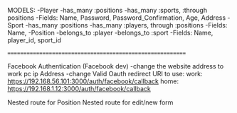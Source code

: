 MODELS:
  -Player
    -has_many :positions
    -has_many :sports, :through positions
    -Fields: Name, Password, Password_Confirmation, Age, Address
  -Sport
    -has_many :positions
    -has_many :players, through :positions
    -Fields: Name,
  -Position
    -belongs_to :player
    -belongs_to :sport
    -Fields: Name, player_id, sport_id

    ========================================================
  Facebook Authentication (Facebook dev)
  -change the website address to work pc ip Address
  -change Valid Oauth redirect URI to use:
  work: https://192.168.56.101:3000/auth/facebook/callback
  home: https://192.168.1.12:3000/auth/facebook/callback

  Nested route for Position
  Nested route for edit/new form
